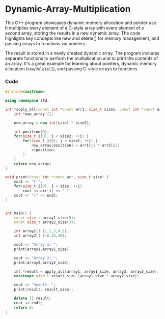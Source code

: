 # Dynamic-Array-Multiplication
This C++ program showcases dynamic memory allocation and pointer use. It multiplies every element of a C-style array with every element of a second array, storing the results in a new dynamic array. The code highlights key concepts like new and delete[] for memory management, and passing arrays to functions via pointers.

The result is stored in a newly created dynamic array. The program includes separate functions to perform the multiplication and to print the contents of an array. It's a great example for learning about pointers, dynamic memory allocation (`new`/`delete[]`), and passing C-style arrays to functions.

### Code

```cpp
#include<iostream>

using namespace std;

int *apply_all(const int *const arr1, size_t size1, const int *const arr2, size_t size2) {
    int *new_array {};

    new_array = new int[size1 * size2];

    int position{0};
    for(size_t i{0}; i < size2; ++i) {
        for(size_t j{0}; j < size1; ++j) {
            new_array[position] = arr1[j] * arr2[i];
            ++position;
        }
    }
    return new_array;
}

void print(const int *const arr, size_t size) {
    cout << "[ ";
    for(size_t i{0}; i < size; ++i)
        cout << arr[i] << " ";
    cout << "]" << endl;
}


int main() {
    const size_t array1_size(5);
    const size_t array2_size(3);

    int array1[] {1,2,3,4,5};
    int array2[] {10,20,30};

    cout << "Array 1: ";
    print(array1,array1_size);

    cout << "Array 2: ";
    print(array2,array2_size);

    int *result = apply_all(array1, array1_size, array2, array2_size);
    constexpr size_t result_size {array1_size * array2_size};

    cout << "Result: ";
    print(result, result_size);

    delete [] result;
    cout << endl;
    return 0;
}
